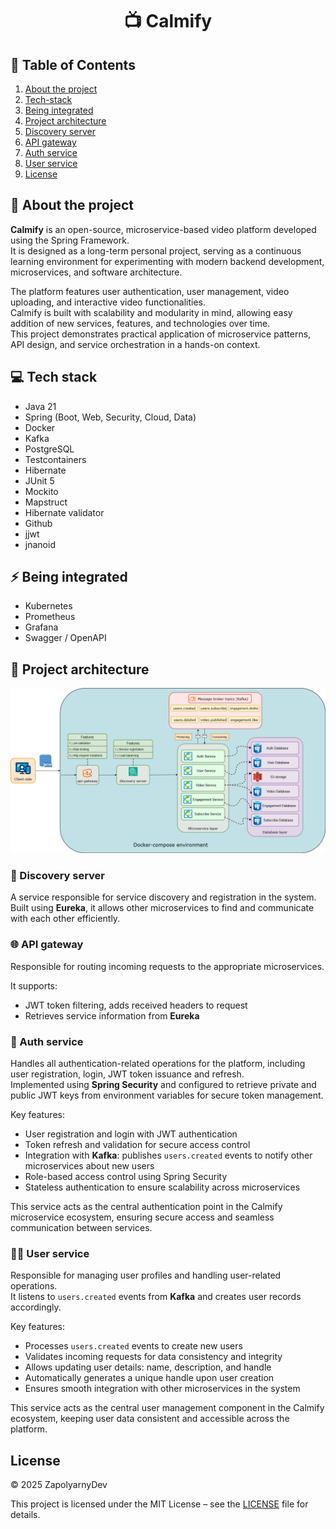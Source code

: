 <h1 align="center"> 📺 Calmify</h1>

## 📑 Table of Contents
1. [About the project](#-about-the-project)
2. [Tech-stack](#-tech-stack)
3. [Being integrated](#-being-integrated)
4. [Project architecture](#-project-architecture)
5. [Discovery server](#-discovery-server)
6. [API gateway](#-api-gateway)
7. [Auth service](#-auth-service)
8. [User service](#-user-service)
9. [License](#license)


## 🔎 About the project
**Calmify** is an open-source, microservice-based video platform developed using the Spring Framework.  
It is designed as a long-term personal project, serving as a continuous learning environment for experimenting with modern backend development, microservices, and software architecture.  

The platform features user authentication, user management, video uploading, and interactive video functionalities.  
Calmify is built with scalability and modularity in mind, allowing easy addition of new services, features, and technologies over time.  
This project demonstrates practical application of microservice patterns, API design, and service orchestration in a hands-on context.

## 💻 Tech stack
- Java 21
- Spring (Boot, Web, Security, Cloud, Data)
- Docker
- Kafka
- PostgreSQL
- Testcontainers
- Hibernate
- JUnit 5
- Mockito
- Mapstruct
- Hibernate validator
- Github
- jjwt
- jnanoid

## ⚡ Being integrated
- Kubernetes
- Prometheus
- Grafana
- Swagger / OpenAPI

## 📃 Project architecture

![Architecture](docs/calmify-architecture.png)

### 💾 Discovery server
A service responsible for service discovery and registration in the system.  
Built using **Eureka**, it allows other microservices to find and communicate with each other efficiently.

### 🌐 API gateway
Responsible for routing incoming requests to the appropriate microservices.

It supports:
- JWT token filtering, adds received headers to request
- Retrieves service information from **Eureka**


### 🔐 Auth service
Handles all authentication-related operations for the platform, including user registration, login, JWT token issuance and refresh.  
Implemented using **Spring Security** and configured to retrieve private and public JWT keys from environment variables for secure token management.  

Key features:
- User registration and login with JWT authentication
- Token refresh and validation for secure access control
- Integration with **Kafka**: publishes `users.created` events to notify other microservices about new users
- Role-based access control using Spring Security
- Stateless authentication to ensure scalability across microservices

This service acts as the central authentication point in the Calmify microservice ecosystem, ensuring secure access and seamless communication between services.

### 🙍‍♂ User service
Responsible for managing user profiles and handling user-related operations.  
It listens to `users.created` events from **Kafka** and creates user records accordingly.  

Key features:
- Processes `users.created` events to create new users
- Validates incoming requests for data consistency and integrity
- Allows updating user details: name, description, and handle
- Automatically generates a unique handle upon user creation
- Ensures smooth integration with other microservices in the system

This service acts as the central user management component in the Calmify ecosystem, keeping user data consistent and accessible across the platform.

## License

&copy; 2025 ZapolyarnyDev

This project is licensed under the MIT License – see the [LICENSE](LICENSE) file for details.
